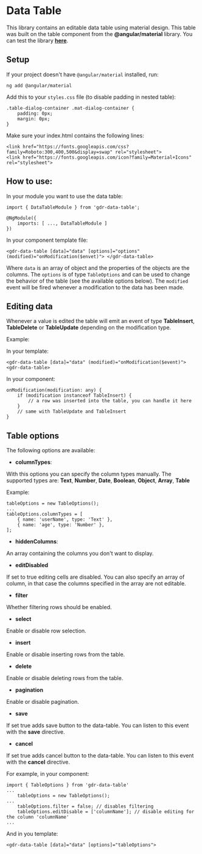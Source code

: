 
# Data Table

This library contains an editable data table using material design. This table was built on the table component from the **@angular/material** library.
You can test the library [**here**](https://stackblitz.com/github/griebdr/data-table-lib-test).

## Setup

If your project doesn't have `@angular/material` installed, run:

	ng add @angular/material

Add this to your `styles.css` file (to disable padding in nested table):

	.table-dialog-container .mat-dialog-container {
		padding: 0px;
		margin: 0px;
	}

Make sure your index.html contains the following lines:
	
	<link href="https://fonts.googleapis.com/css?family=Roboto:300,400,500&display=swap" rel="stylesheet">
	<link href="https://fonts.googleapis.com/icon?family=Material+Icons" rel="stylesheet">
  
## How to use:
In your module you want to use the data table:

    import { DataTableModule } from 'gdr-data-table';

    @NgModule({
	    imports: [ ..., DataTableModule ]
    })
	
In your component template file:

	<gdr-data-table [data]="data" [options]="options" 
	(modified)="onModification($envet)"> </gdr-data-table>

Where `data` is an array of object and the properties of the objects are the columns.
The `options` is of type `TableOptions` and can be used to change the behavior of the table (see the available options below).
The `modified` event will be fired whenever a modification to the data has been made.

## Editing data

Whenever a value is edited the table will emit an event of type **TableInsert**, **TableDelete** or **TableUpdate** depending on the modification type.

Example:

In your template:

	<gdr-data-table [data]="data" (modified)="onModification($event)"><gdr-data-table>

In your component:

	onModification(modification: any) {
		if (modification instanceof TableInsert) {
			// a row was inserted into the table, you can handle it here
		}
		// same with TableUpdate and TableInsert
	}
	
## Table options

The following options are available:

-  **columnTypes**:

With this options you can specify the column types manually. The supported types are: **Text**, **Number**, **Date**, **Boolean**, **Object**, **Array**, **Table**

Example:

	tableOptions = new TableOptions();
	...
	tableOptions.columnTypes = [
		{ name: 'userName', type: 'Text' },
		{ name: 'age', type: 'Number' },
	];

-  **hiddenColumns**:

An array containing the columns you don't want to display.

-  **editDisabled**

If set to true editing cells are disabled. You can also specify an array of column, in that case the columns specified in the array are not editable.

-  **filter**

Whether filtering rows should be enabled.

-  **select**

Enable or disable row selection.

-  **insert**

Enable or disable inserting rows from the table.

-  **delete**

Enable or disable deleting rows from the table.

-  **pagination**

Enable or disable pagination.

-  **save**

If set true adds save button to the data-table. You can listen to this event with the **save** directive.

-  **cancel**

If set true adds cancel button to the data-table. You can listen to this event with the **cancel** directive.

For example, in your component:

	import { TableOptions } from 'gdr-data-table'
	...
		tableOptions = new TableOptions();
	...
		tableOptions.filter = false; // disables filtering
		tableOptions.editDisable = ['columnName']; // disable editing for the column 'columnName'
	...

And in you template:

	<gdr-data-table [data]="data" [options]="tableOptions">